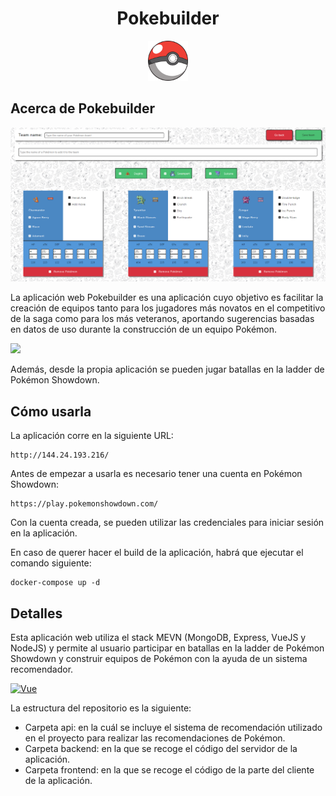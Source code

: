 <div align="center">
    <h1>Pokebuilder</h1>
    <img src="./frontend/src/assets/logo.png" height="64px"/>
</div>



## Acerca de Pokebuilder
<img src="./frontend/src/assets/capturaREADME.png"/>

La aplicación web Pokebuilder es una aplicación cuyo objetivo es facilitar la creación de equipos tanto para los jugadores
más novatos en el competitivo de la saga como para los más veteranos, aportando sugerencias basadas en datos de uso 
durante la construcción de un equipo Pokémon.

<img src="./frontend/src/assets/videoDemo.gif">

Además, desde la propia aplicación se pueden jugar batallas en la ladder de Pokémon Showdown.

## Cómo usarla

La aplicación corre en la siguiente URL:
```
http://144.24.193.216/
```

Antes de empezar a usarla es necesario tener una cuenta en Pokémon Showdown:
```
https://play.pokemonshowdown.com/
```
Con la cuenta creada, se pueden utilizar las credenciales para iniciar sesión en la aplicación.

En caso de querer hacer el build de la aplicación, habrá que ejecutar el comando siguiente:
```
docker-compose up -d
```
## Detalles


Esta aplicación web utiliza el stack MEVN (MongoDB, Express, VueJS y NodeJS) y permite al usuario participar en
batallas en la ladder de Pokémon Showdown y construir equipos de Pokémon con la ayuda de un sistema recomendador.

[![Vue][Vue.js]][Vue-url]

La estructura del repositorio es la siguiente:
- Carpeta api: en la cuál se incluye el sistema de recomendación utilizado en el proyecto para realizar las recomendaciones de Pokémon.
- Carpeta backend: en la que se recoge el código del servidor de la aplicación.
- Carpeta frontend: en la que se recoge el código de la parte del cliente de la aplicación.


[Vue.js]: https://img.shields.io/badge/Vue.js-35495E?style=for-the-badge&logo=vuedotjs&logoColor=4FC08D
[Vue-url]: https://vuejs.org/
